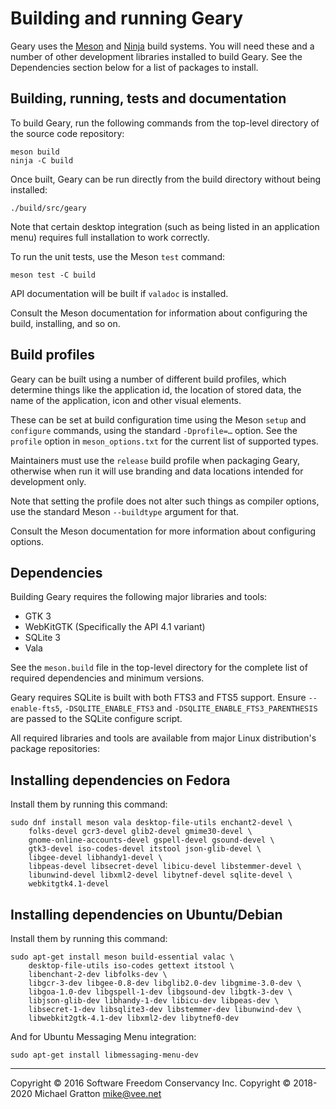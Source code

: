 Building and running Geary
==========================

Geary uses the [Meson](http://mesonbuild.com) and
[Ninja](https://ninja-build.org) build systems. You will need these
and a number of other development libraries installed to build
Geary. See the Dependencies section below for a list of packages to
install.

Building, running, tests and documentation
------------------------------------------

To build Geary, run the following commands from the top-level
directory of the source code repository:

```
meson build
ninja -C build
```

Once built, Geary can be run directly from the build directory without
being installed:

```
./build/src/geary
```

Note that certain desktop integration (such as being listed in an
application menu) requires full installation to work correctly.

To run the unit tests, use the Meson `test` command:

```
meson test -C build
```

API documentation will be built if `valadoc` is installed.

Consult the Meson documentation for information about configuring the
build, installing, and so on.

Build profiles
--------------

Geary can be built using a number of different build profiles, which
determine things like the application id, the location of stored data,
the name of the application, icon and other visual elements.

These can be set at build configuration time using the Meson `setup`
and `configure` commands, using the standard `-Dprofile=…` option. See
the `profile` option in `meson_options.txt` for the current list of
supported types.

Maintainers must use the `release` build profile when packaging Geary,
otherwise when run it will use branding and data locations intended
for development only.

Note that setting the profile does not alter such things as compiler
options, use the standard Meson `--buildtype` argument for that.

Consult the Meson documentation for more information about configuring
options.

Dependencies
------------

Building Geary requires the following major libraries and tools:

 * GTK 3
 * WebKitGTK (Specifically the API 4.1 variant)
 * SQLite 3
 * Vala

See the `meson.build` file in the top-level directory for the complete
list of required dependencies and minimum versions.

Geary requires SQLite is built with both FTS3 and FTS5 support. Ensure
`--enable-fts5`, `-DSQLITE_ENABLE_FTS3` and
`-DSQLITE_ENABLE_FTS3_PARENTHESIS` are passed to the SQLite configure
script.

All required libraries and tools are available from major Linux
distribution's package repositories:

Installing dependencies on Fedora
---------------------------------

Install them by running this command:

```
sudo dnf install meson vala desktop-file-utils enchant2-devel \
    folks-devel gcr3-devel glib2-devel gmime30-devel \
    gnome-online-accounts-devel gspell-devel gsound-devel \
    gtk3-devel iso-codes-devel itstool json-glib-devel \
    libgee-devel libhandy1-devel \
    libpeas-devel libsecret-devel libicu-devel libstemmer-devel \
    libunwind-devel libxml2-devel libytnef-devel sqlite-devel \
    webkitgtk4.1-devel
```

Installing dependencies on Ubuntu/Debian
----------------------------------------

Install them by running this command:

```
sudo apt-get install meson build-essential valac \
    desktop-file-utils iso-codes gettext itstool \
    libenchant-2-dev libfolks-dev \
    libgcr-3-dev libgee-0.8-dev libglib2.0-dev libgmime-3.0-dev \
    libgoa-1.0-dev libgspell-1-dev libgsound-dev libgtk-3-dev \
    libjson-glib-dev libhandy-1-dev libicu-dev libpeas-dev \
    libsecret-1-dev libsqlite3-dev libstemmer-dev libunwind-dev \
    libwebkit2gtk-4.1-dev libxml2-dev libytnef0-dev
```

And for Ubuntu Messaging Menu integration:

```
sudo apt-get install libmessaging-menu-dev
```

---
Copyright © 2016 Software Freedom Conservancy Inc.
Copyright © 2018-2020 Michael Gratton <mike@vee.net>
